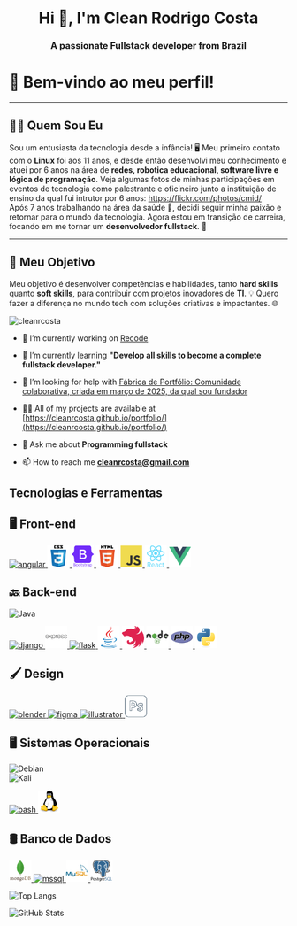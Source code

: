 <h1 align="center">Hi 👋, I'm Clean Rodrigo Costa</h1>
<h3 align="center">A passionate Fullstack developer from Brazil</h3>

# 🌟 Bem-vindo ao meu perfil!

---

## 🙋‍♂️ Quem Sou Eu
Sou um entusiasta da tecnologia desde a infância! 🖥️ Meu primeiro contato com o **Linux** foi aos 11 anos, e desde então desenvolvi meu conhecimento e atuei por 6 anos na área de **redes, robotica educacional, software livre e lógica de programação**. Veja algumas fotos de minhas participações em eventos de tecnologia como palestrante e oficineiro junto a instituição de ensino da qual fui intrutor por 6 anos: https://flickr.com/photos/cmid/  
Após 7 anos trabalhando na área da saúde 🏥, decidi seguir minha paixão e retornar para o mundo da tecnologia. Agora estou em transição de carreira, focando em me tornar um **desenvolvedor fullstack**. 🚀

---

## 🎯 Meu Objetivo
Meu objetivo é desenvolver competências e habilidades, tanto **hard skills** quanto **soft skills**, para contribuir com projetos inovadores de **TI**. 💡 Quero fazer a diferença no mundo tech com soluções criativas e impactantes. 🌐


<p align="left"> <img src="https://komarev.com/ghpvc/?username=cleanrcosta&label=Profile%20views&color=0e75b6&style=flat" alt="cleanrcosta" /> </p>

- 🔭 I’m currently working on [Recode](https://github.com/cleanrcosta/Projeto_git)

- 🌱 I’m currently learning **"Develop all skills to become a complete fullstack developer."**

- 🤝 I’m looking for help with [Fábrica de Portfólio: Comunidade colaborativa, criada em março de 2025, da qual sou fundador](https://chat.whatsapp.com/FuYUN0JcUb52ZFh6UlD0Jq)

- 👨‍💻 All of my projects are available at [https://cleanrcosta.github.io/portfolio/](https://cleanrcosta.github.io/portfolio/)

- 💬 Ask me about **Programming fullstack**

- 📫 How to reach me **cleanrcosta@gmail.com**

## Tecnologias e Ferramentas

## 🖥️ Front-end
<p align="left">
  <a href="https://angular.io" target="_blank" rel="noreferrer"> <img src="https://angular.io/assets/images/logos/angular/angular.svg" alt="angular" width="40" height="40"/> </a>
  <a href="https://www.w3schools.com/css/" target="_blank" rel="noreferrer"> <img src="https://raw.githubusercontent.com/devicons/devicon/master/icons/css3/css3-original-wordmark.svg" alt="css3" width="40" height="40"/> </a>
  <a href="https://getbootstrap.com" target="_blank" rel="noreferrer"> <img src="https://raw.githubusercontent.com/devicons/devicon/master/icons/bootstrap/bootstrap-plain-wordmark.svg" alt="bootstrap" width="40" height="40"/> </a>
  <a href="https://www.w3.org/html/" target="_blank" rel="noreferrer"> <img src="https://raw.githubusercontent.com/devicons/devicon/master/icons/html5/html5-original-wordmark.svg" alt="html5" width="40" height="40"/> </a>
  <a href="https://developer.mozilla.org/en-US/docs/Web/JavaScript" target="_blank" rel="noreferrer"> <img src="https://raw.githubusercontent.com/devicons/devicon/master/icons/javascript/javascript-original.svg" alt="javascript" width="40" height="40"/> </a>
  <a href="https://reactjs.org/" target="_blank" rel="noreferrer"> <img src="https://raw.githubusercontent.com/devicons/devicon/master/icons/react/react-original-wordmark.svg" alt="react" width="40" height="40"/> </a>
  <a href="https://vuejs.org/" target="_blank" rel="noreferrer"> <img src="https://raw.githubusercontent.com/devicons/devicon/master/icons/vuejs/vuejs-original.svg" alt="vuejs" width="40" height="40"/> </a>
</p>

## 🔙 Back-end
![Java](https://img.shields.io/badge/java-%23ED8B00.svg?style=for-the-badge&logo=openjdk&logoColor=white)

<p align="left">
  <a href="https://www.djangoproject.com/" target="_blank" rel="noreferrer"> <img src="https://cdn.worldvectorlogo.com/logos/django.svg" alt="django" width="40" height="40"/> </a>
  <a href="https://expressjs.com" target="_blank" rel="noreferrer"> <img src="https://raw.githubusercontent.com/devicons/devicon/master/icons/express/express-original-wordmark.svg" alt="express" width="40" height="40"/> </a>
  <a href="https://flask.palletsprojects.com/" target="_blank" rel="noreferrer"> <img src="https://www.vectorlogo.zone/logos/pocoo_flask/pocoo_flask-icon.svg" alt="flask" width="40" height="40"/> </a>
  <a href="https://www.java.com" target="_blank" rel="noreferrer"> <img src="https://raw.githubusercontent.com/devicons/devicon/master/icons/java/java-original.svg" alt="java" width="40" height="40"/> </a>
  <a href="https://nestjs.com/" target="_blank" rel="noreferrer"> <img src="https://raw.githubusercontent.com/devicons/devicon/master/icons/nestjs/nestjs-plain.svg" alt="nestjs" width="40" height="40"/> </a>
  <a href="https://nodejs.org" target="_blank" rel="noreferrer"> <img src="https://raw.githubusercontent.com/devicons/devicon/master/icons/nodejs/nodejs-original-wordmark.svg" alt="nodejs" width="40" height="40"/> </a>
  <a href="https://www.php.net" target="_blank" rel="noreferrer"> <img src="https://raw.githubusercontent.com/devicons/devicon/master/icons/php/php-original.svg" alt="php" width="40" height="40"/> </a>
  <a href="https://www.python.org" target="_blank" rel="noreferrer"> <img src="https://raw.githubusercontent.com/devicons/devicon/master/icons/python/python-original.svg" alt="python" width="40" height="40"/> </a>
</p>

## 🖌️ Design
<p align="left">
  <a href="https://www.blender.org/" target="_blank" rel="noreferrer"> <img src="https://download.blender.org/branding/community/blender_community_badge_white.svg" alt="blender" width="40" height="40"/> </a>
  <a href="https://www.figma.com/" target="_blank" rel="noreferrer"> <img src="https://www.vectorlogo.zone/logos/figma/figma-icon.svg" alt="figma" width="40" height="40"/> </a>
  <a href="https://www.adobe.com/in/products/illustrator.html" target="_blank" rel="noreferrer"> <img src="https://www.vectorlogo.zone/logos/adobe_illustrator/adobe_illustrator-icon.svg" alt="illustrator" width="40" height="40"/> </a>
  <a href="https://www.photoshop.com/en" target="_blank" rel="noreferrer"> <img src="https://raw.githubusercontent.com/devicons/devicon/master/icons/photoshop/photoshop-line.svg" alt="photoshop" width="40" height="40"/> </a>
</p>

## 🖥️ Sistemas Operacionais
![Debian](https://img.shields.io/badge/Debian-D70A53?style=for-the-badge&logo=debian&logoColor=white)  
![Kali](https://img.shields.io/badge/Kali-268BEE?style=for-the-badge&logo=kalilinux&logoColor=white)


<p align="left">
  <a href="https://www.gnu.org/software/bash/" target="_blank" rel="noreferrer"> <img src="https://www.vectorlogo.zone/logos/gnu_bash/gnu_bash-icon.svg" alt="bash" width="40" height="40"/> </a>
  <a href="https://www.linux.org/" target="_blank" rel="noreferrer"> <img src="https://raw.githubusercontent.com/devicons/devicon/master/icons/linux/linux-original.svg" alt="linux" width="40" height="40"/> </a>
</p>

## 🛢️ Banco de Dados
<p align="left">
  <a href="https://www.mongodb.com/" target="_blank" rel="noreferrer"> <img src="https://raw.githubusercontent.com/devicons/devicon/master/icons/mongodb/mongodb-original-wordmark.svg" alt="mongodb" width="40" height="40"/> </a>
  <a href="https://www.microsoft.com/en-us/sql-server" target="_blank" rel="noreferrer"> <img src="https://www.svgrepo.com/show/303229/microsoft-sql-server-logo.svg" alt="mssql" width="40" height="40"/> </a>
  <a href="https://www.mysql.com/" target="_blank" rel="noreferrer"> <img src="https://raw.githubusercontent.com/devicons/devicon/master/icons/mysql/mysql-original-wordmark.svg" alt="mysql" width="40" height="40"/> </a>
  <a href="https://www.postgresql.org" target="_blank" rel="noreferrer"> <img src="https://raw.githubusercontent.com/devicons/devicon/master/icons/postgresql/postgresql-original-wordmark.svg" alt="postgresql" width="40" height="40"/> </a>
</p>




![Top Langs](https://github-readme-stats-git-masterrstaa-rickstaa.vercel.app/api/top-langs/?username=cleanrcosta&layout=compact&bg_color=000&border_color=30A3DC&title_color=E94D5F&text_color=FFF)  

![GitHub Stats](https://github-readme-stats.vercel.app/api?username=cleanrcosta&theme=transparent&bg_color=000&border_color=30A3DC&show_icons=true&icon_color=30A3DC&title_color=E94D5F&text_color=FFF)  
